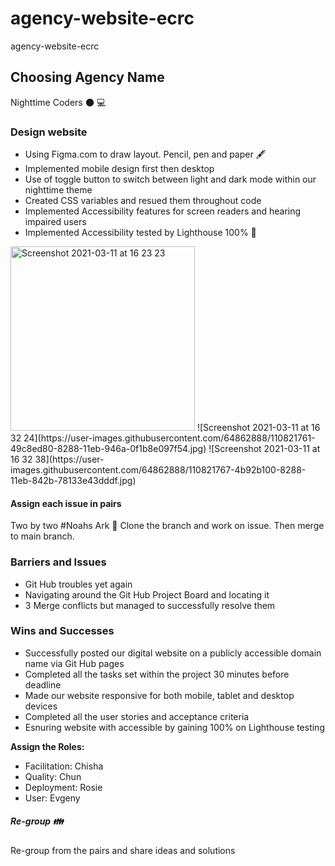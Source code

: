 # agency-website-ecrc
agency-website-ecrc

## Choosing Agency Name
Nighttime Coders 🌑 💻


### Design website 
 - Using Figma.com to draw layout. Pencil, pen and paper 🖋️
 - Implemented mobile design first then desktop
 - Use of toggle button to switch between light and dark mode within our nighttime theme
 - Created CSS variables and resued them throughout code
 - Implemented Accessibility features for screen readers and hearing impaired users
 - Implemented Accessibility tested by Lighthouse 100% 💯
 <img width="295" alt="Screenshot 2021-03-11 at 16 23 23" src="https://user-images.githubusercontent.com/64862888/110819983-97dcf180-8286-11eb-8ea8-0b65155ecb3d.png">
![Screenshot 2021-03-11 at 16 32 24](https://user-images.githubusercontent.com/64862888/110821761-49c8ed80-8288-11eb-946a-0f1b8e097f54.jpg)
![Screenshot 2021-03-11 at 16 32 38](https://user-images.githubusercontent.com/64862888/110821767-4b92b100-8288-11eb-842b-78133e43dddf.jpg)

#### Assign each issue in pairs 
Two by two #Noahs Ark 🚣
Clone the branch and work on issue. Then merge to main branch.

### Barriers and Issues 
 - Git Hub troubles yet again
 - Navigating around the Git Hub Project Board and locating it
 - 3 Merge conflicts but managed to successfully resolve them 

### Wins and Successes
 - Successfully posted our digital website on a publicly accessible domain name via Git Hub pages
 - Completed all the tasks set within the project 30 minutes before deadline 
 - Made our website responsive for both mobile, tablet and desktop devices 
 - Completed all the user stories and acceptance criteria
 - Esnuring website with accessible by gaining 100% on Lighthouse testing 

**Assign the Roles:**
- Facilitation: Chisha
- Quality: Chun
- Deployment: Rosie 
- User: Evgeny


##### Re-group 👪
Re-group from the pairs and share ideas and solutions 


